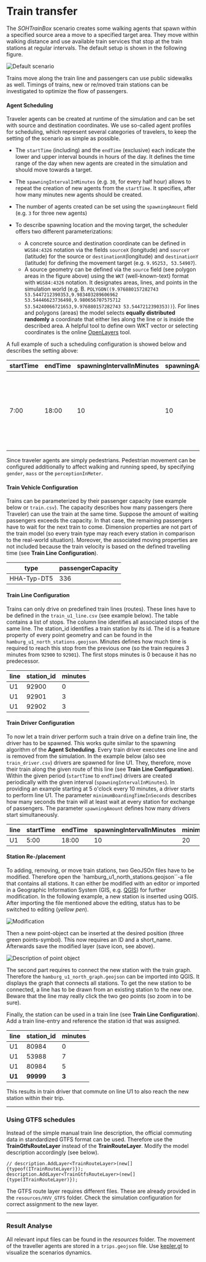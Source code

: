 # Train transfer

The _SOHTrainBox_ scenario creates some walking agents that spawn within a specified source area a move to a specified target area. They move within walking distance and use available train services that stop at the train stations at regular intervals.
The default setup is shown in the following figure.

![Default scenario](images/train_driving_scenario.png)

Trains move along the train line and passengers can use public sidewalks as well. Timings of trains, new or re/moved train stations can be investigated to optimize the flow of passengers.

#### Agent Scheduling


Traveler agents can be created at runtime of the simulation and can be set with source and destination coordinates. We use so-called agent profiles for scheduling, which represent several categories of travelers, to keep the setting of the scenario as simple as possible.

* The ``startTime`` (including) and the ``endTime`` (exclusive) each indicate the lower and upper interval bounds in hours of the day. It defines the time range of the day when new agents are created in the simulation and should move towards a target.

* The ``spawningIntervalInMinutes`` (e.g. ``30``, for every half hour) allows to repeat the creation of new agents from the ``startTime``. It specifies, after how many minutes new agents should be created.

* The number of agents created can be set using the ``spawningAmount`` field (e.g. ``3`` for three new agents)

* To describe spawning location and the moving target, the scheduler offers two different parameterizations:
    * A concrete source and destination coordinate can be defined in ``WGS84:4326`` notation via the fields ``sourceX`` (longitude) and ``sourceY`` (latitude) for the source or ``destinationX``(longitude) and ``destinationY`` (latitude) for defining the movement target (e.g. ``9.95253, 53.54907``).
    * A source geometry can be defined via the ``source`` field (see polygon areas in the figure above) using the ``WKT`` (well-known-text) format with ``WGS84:4326`` notation. It designates areas, lines, and points in the simulation world (e.g. B. ``POLYGON((9.976880157282743 53.5447212390353,9.983403289606962 53.54446623736498,9.980656707575712 53.54240066721653,9.976880157282743 53.5447212390353))``). For lines and polygons (areas) the model selects **equally distributed randomly** a coordinate that either lies along the line or is inside the described area. A helpful tool to define own WKT vector or selecting coordinates is the online  [OpenLayers](http://dev.openlayers.org/examples/vector-formats.html) tool.

A full example of such a scheduling configuration is showed below and describes the setting above:

|startTime|endTime|spawningIntervalInMinutes|spawningAmount|gender|mass|perceptionInMeter|source                                                                                                                                                                                                                                                                                       |destination                                                                                                                                                                                                                                                                                                                     |
|---------|-------|-------------------------|--------------|------|----|------------------|---------------------------------------------------------------------------------------------------------------------------------------------------------------------------------------------------------------------------------------------------------------------------------------------|--------------------------------------------------------------------------------------------------------------------------------------------------------------------------------------------------------------------------------------------------------------------------------------------------------------------------------|
|7:00     |18:00  |10                       |10            |female|60  |1.0               |MULTIPOLYGON (((9.97859976984082 53.543765731511,9.98209851718183 53.5428480272904,9.98651496874344 53.5427906707766,9.98565462103663 53.5456584964659,9.98261472580592 53.5477233309623,9.97791149167537 53.54617470509,9.97538780506874 53.546461487659,9.97859976984082 53.543765731511)))|MULTIPOLYGON (((9.9038642323762 53.4969628162607,9.91063230100308 53.4898506085511,9.92686419440484 53.4863518612101,9.92760982908407 53.502813180667,9.92072704742962 53.5180700133344,9.90220089347638 53.5195612826928,9.89617845952873 53.5129652836073,9.89331063383937 53.498224659564,9.9038642323762 53.4969628162607)))|

Since traveler agents are simply pedestrians. Pedestrian movement can be configured additionally to affect walking and running speed, by specifying `gender`, `mass` or the `perceptionInMeter`.

#### Train Vehicle Configuration
Trains can be parameterized by their passenger capacity (see example below or ``train.csv``). The capacity describes how many passengers (here Traveler) can use the train at the same time. Suppose the amount of waiting passengers exceeds the capacity. In that case, the remaining passengers have to wait for the next train to come.
Dimension properties are not part of the train model (so every train type may reach every station in comparison to the real-world situation).
Moreover, the associated moving properties are not included because the train velocity is based on the defined travelling time (see **Train Line Configuration**).

|type     | passengerCapacity |
|---------|-------------------|
|HHA-Typ-DT5  | 336               |


#### Train Line Configuration
Trains can only drive on predefined train lines (routes). These lines have to be defined in the ``train_u1_line.csv`` (see example below).
The table contains a list of stops. The column line identifies all associated stops of the same line.
The station_id identifies a train station by its id. The id is a feature property of every point geometry and can be found in the ``hamburg_u1_north_stations.geojson``.
Minutes defines how much time is required to reach this stop from the previous one (so the train requires 3 minutes from ``92900`` to ``92901``). The first stops minutes is 0 because it has no predecessor.

|line    |station_id | minutes |
|--------|-----------|---------|
|U1      |92900      | 0       |
|U1      |92901      | 3       |
|U1      |92902      | 3       |


#### Train Driver Configuration

To now let a train driver perform such a train drive on a define train line, the driver has to be spawned. This works quite similar to the spawning algorithm of the **Agent Scheduling**.
Every train driver executes one line and is removed from the simulation. In the example below (also see ``train_driver.csv``) drivers are spawned for line U1. They, therefore, move their train along the given route of this line (see **Train Line Configuration**).
Within the given period (``startTime`` to ``endTime``) drivers are created periodically with the given interval (``spawningIntervalInMinutes``). In providing an example starting at 5 o'clock every 10 minutes, a driver starts to perform line U1.
The parameter ``minimumBoardingTimeInSeconds`` describes how many seconds the train will at least wait at every station for exchange of passengers.
The parameter ``spawningAmount`` defines how many drivers start simultaneously.



| line |startTime|endTime|spawningIntervalInMinutes|minimumBoardingTimeInSeconds|spawningAmount|gender|mass|perceptionInMeter
|------|---------|-------|-------------------------|----------------------------|--------------|------|----|------------------|
| U1   |5:00     |18:00  |10                       |20                          |1             |female|60  |1.0               |

#### Station Re-/placement

To adding, removing, or move train stations, two GeoJSOn files have to be modified.
Therefore open the `hamburg_u1_north_stations.geojson``-a file that contains all stations. It can either be modified with an editor or imported in a  Geographic Information System (GIS, e.g. [QGIS](https://qgis.org/en/site/forusers/download.html)) for further modification.
In the following example, a new station is inserted using QGIS.
After importing the file mentioned above the editing, status has to be switched to editing (_yellow pen_).

![Modification](images/qgis_tools.png)

Then a new point-object can be inserted at the desired position (three green points-symbol). This now requires an ID and a short_name. Afterwards save the modified layer (save icon, see above).

![Description of point object](images/new_station.png)

The second part requires to connect the new station with the train graph. Therefore the ``hamburg_u1_north_graph.geojson`` can be imported into QGIS. It displays the graph that connects all stations.
To get the new station to be connected, a line has to be drawn from an existing station to the new one. Beware that the line may really click the two geo points (so zoom in to be sure).

Finally, the station can be used in a train line (see **Train Line Configuration**). Add a train line-entry and reference the station id that was assigned.

| line   |station_id |minutes|
|--------|-----------|-------|
| U1     |80984      |0      |
| U1     |53988      |7      |
| U1     |80984      |5      |
| **U1** |**99999**  |**3**  |

This results in train driver that commute on line U1 to also reach the new station within their trip.

---
### Using GTFS schedules

Instead of the simple manual train line description, the official commuting data in standardized GTFS format can be used. Therefore use the **TrainGtfsRouteLayer** instead of the **TrainRouteLayer**. Modify the model description accordingly (see below).
```
// description.AddLayer<TrainRouteLayer>(new[] {typeof(ITrainRouteLayer)});
description.AddLayer<TrainGtfsRouteLayer>(new[] {type(ITrainRouteLayer)});
```

The GTFS route layer requires different files. These are already provided in the `resources/HVV_GTFS` folder. Check the simulation configuration for correct assignment to the new layer.



---
### Result Analyse

All relevant input files can be found in the _resources_ folder. The movement of the traveller agents are stored in a `trips.geojson` file. Use [kepler.gl](https://kepler.gl/#/demo) to visualize the scenarios dynamics.
